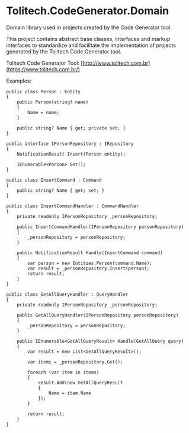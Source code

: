 # Tolitech.CodeGenerator.Domain
Domain library used in projects created by the Code Generator tool.

This project contains abstract base classes, interfaces and markup interfaces to standardize and facilitate the implementation of projects generated by the Tolitech Code Generator tool. 

Tolitech Code Generator Tool: [http://www.tolitech.com.br](https://www.tolitech.com.br/)

Examples:

```
public class Person : Entity
{
    public Person(string? name)
    {
        Name = name;
    }

    public string? Name { get; private set; }
}
```

```
public interface IPersonRepository : IRepository
{
    NotificationResult Insert(Person entity);

    IEnumerable<Person> Get();
}
```

```
public class InsertCommand : Command
{
    public string? Name { get; set; }
}
```

```
public class InsertCommandHandler : CommandHandler
{
    private readonly IPersonRepository _personRepository;

    public InsertCommandHandler(IPersonRepository personRepository)
    {
        _personRepository = personRepository;
    }

    public NotificationResult Handle(InsertCommand command)
    {
        var person = new Entities.Person(command.Name);
        var result = _personRepository.Insert(person);
        return result;
    }
}
```

```
public class GetAllQueryHandler : QueryHandler
{
    private readonly IPersonRepository _personRepository;

    public GetAllQueryHandler(IPersonRepository personRepository)
    {
        _personRepository = personRepository;
    }

    public IEnumerable<GetAllQueryResult> Handle(GetAllQuery query)
    {
        var result = new List<GetAllQueryResult>();

        var items = _personRepository.Get();

        foreach (var item in items)
        {
            result.Add(new GetAllQueryResult
            {
                Name = item.Name
            });
        }

        return result;
    }
}
```

